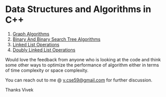 # Data Structures and Algorithms in C++

1) [Graph Algorithms](https://github.com/vcse59/Data-Structures-Algorithms-CPP/blob/main/Graph/Graph.md)
2) [Binary And Binary Search Tree Algorithms](https://github.com/vcse59/Data-Structures-Algorithms-CPP/blob/main/Binary%20And%20Binary%20Search%20Tree/Binary-And-Binary-Search-Tree.md)
3) [Linked List Operations](https://github.com/vcse59/Data-Structures-Algorithms-CPP/blob/main/Linked%20List/Linked%20List.md)
4) [Doubly Linked List Operations](https://github.com/vcse59/Data-Structures-Algorithms-CPP/blob/main/Doubly%20Linked%20List/Double%20Linked%20List.md)

Would love the feedback from anyone who is looking at the code and think some other ways to optimize the performance of algorithm either in terms of time complexity or space complexity.

You can reach out to me @ v.cse59@gmail.com for further discussion.

Thanks
Vivek
